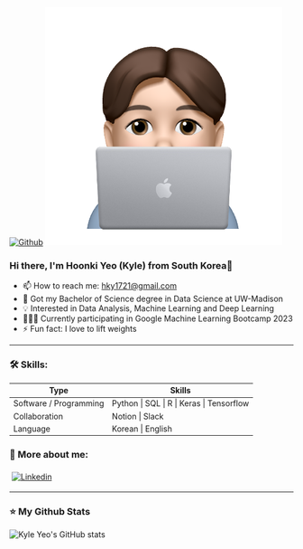 
[![Github](https://img.shields.io/github/followers/hoonkiyeo?label=Follow&style=social)](https://github.com/hoonkiyeo)
![img_3.png](img_3.png)

### Hi there, I'm Hoonki Yeo (Kyle) from South Korea👋
- 📫 How to reach me: hky1721@gmail.com
- 👏 Got my Bachelor of Science degree in Data Science at UW-Madison
- 💡 Interested in Data Analysis, Machine Learning and Deep Learning
- 👨🏽‍💻 Currently participating in Google Machine Learning Bootcamp 2023
- ⚡️ Fun fact: I love to lift weights
---

### 🛠️ Skills:
<p align="left">

| Type | Skills |
| --- | --- |
| Software / Programming | Python \| SQL \| R \| Keras \| Tensorflow |
| Collaboration | Notion \| Slack |
| Language | Korean \| English |

</p>

### 📨 More about me:
[<img src="https://user-images.githubusercontent.com/69660509/174795199-0b55a224-308a-4e01-82b9-46ea6665a4ba.png" alt="Linkedin" height="40" style="vertical-align:top; margin:4px">](https://www.linkedin.com/in/kyle-hoon-ki-yeo-4a9225208/)


---
### ⭐ ️My Github Stats
![Kyle Yeo's GitHub stats](https://github-readme-stats.vercel.app/api?username=hoonkiyeo&show_icons=true&theme=tokyonight)


